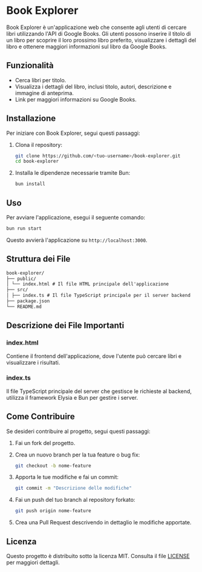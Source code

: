# Book Explorer

Book Explorer è un'applicazione web che consente agli utenti di cercare libri utilizzando l'API di Google Books. Gli utenti possono inserire il titolo di un libro per scoprire il loro prossimo libro preferito, visualizzare i dettagli del libro e ottenere maggiori informazioni sul libro da Google Books.

## Funzionalità

- Cerca libri per titolo.
- Visualizza i dettagli del libro, inclusi titolo, autori, descrizione e immagine di anteprima.
- Link per maggiori informazioni su Google Books.

## Installazione

Per iniziare con Book Explorer, segui questi passaggi:

1. Clona il repository:

   ```bash
   git clone https://github.com/<tuo-username>/book-explorer.git
   cd book-explorer
   ```

2. Installa le dipendenze necessarie tramite Bun:

   ```bash
   bun install
   ```

## Uso

Per avviare l'applicazione, esegui il seguente comando:

```bash
bun run start
```

Questo avvierà l'applicazione su `http://localhost:3000`.

## Struttura dei File

```markdown
book-explorer/
├── public/
│ └── index.html # Il file HTML principale dell'applicazione
├── src/
│ ├── index.ts # Il file TypeScript principale per il server backend
├── package.json
└── README.md
```

## Descrizione dei File Importanti

### index.html

Contiene il frontend dell'applicazione, dove l'utente può cercare libri e visualizzare i risultati.

### index.ts

Il file TypeScript principale del server che gestisce le richieste al backend, utilizza il framework Elysia e Bun per gestire i server.

## Come Contribuire

Se desideri contribuire al progetto, segui questi passaggi:

1. Fai un fork del progetto.
2. Crea un nuovo branch per la tua feature o bug fix:

   ```bash
   git checkout -b nome-feature
   ```

3. Apporta le tue modifiche e fai un commit:

   ```bash
   git commit -m "Descrizione delle modifiche"
   ```

4. Fai un push del tuo branch al repository forkato:

   ```bash
   git push origin nome-feature
   ```

5. Crea una Pull Request descrivendo in dettaglio le modifiche apportate.

## Licenza

Questo progetto è distribuito sotto la licenza MIT. Consulta il file [LICENSE](LICENSE) per maggiori dettagli.
